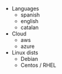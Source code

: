 * Languages
  * spanish
  * english
  * catalan
* Cloud
  * aws
  * azure
* Linux dists
  * Debian
  * Centos / RHEL
  
